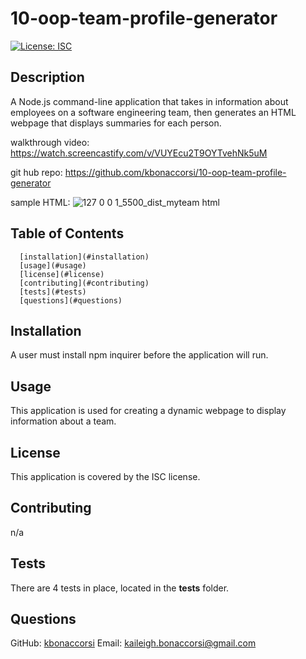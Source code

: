 # 10-oop-team-profile-generator

  [![License: ISC](https://img.shields.io/badge/License-ISC-brightgreen.svg)](https://opensource.org/licenses/ISC/)
  
  ## Description
  A Node.js command-line application that takes in information about employees on a software engineering team, then generates an HTML webpage that displays summaries for each person.
  
  walkthrough video: https://watch.screencastify.com/v/VUYEcu2T9OYTvehNk5uM
  
  git hub repo: https://github.com/kbonaccorsi/10-oop-team-profile-generator
  
  sample HTML: ![127 0 0 1_5500_dist_myteam html](https://user-images.githubusercontent.com/86372011/138600371-2de5e32c-f21a-40d8-a0c3-5a16b3756500.png)

  
  ## Table of Contents
      [installation](#installation)
      [usage](#usage)
      [license](#license)
      [contributing](#contributing)
      [tests](#tests)
      [questions](#questions)
  
## Installation
A user must install npm inquirer before the application will run.

## Usage
This application is used for creating a dynamic webpage to display information about a team.

## License
This application is covered by the ISC license.

## Contributing
n/a

## Tests
There are 4 tests in place, located in the __tests__ folder.

## Questions
GitHub: [kbonaccorsi](https://github.com/kbonaccorsi)
Email: kaileigh.bonaccorsi@gmail.com

